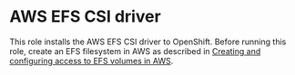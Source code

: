 # AWS EFS CSI driver

This role installs the AWS EFS CSI driver to OpenShift. Before running this role, create an EFS filesystem in AWS as described in [Creating and configuring access to EFS volumes in AWS](https://docs.openshift.com/container-platform/4.12/storage/container_storage_interface/persistent-storage-csi-aws-efs.html).
